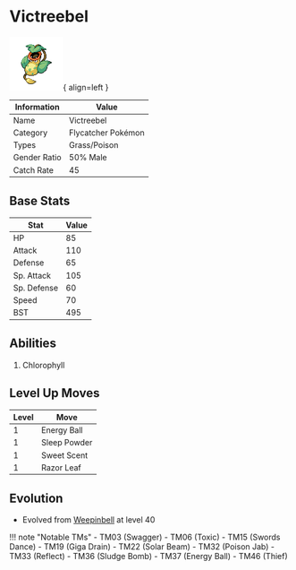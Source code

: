 # Victreebel

![Victreebel](../images/pokemon/71.png){ align=left }

| Information | Value |
|------------|--------|
| Name | Victreebel |
| Category | Flycatcher Pokémon |
| Types | Grass/Poison |
| Gender Ratio | 50% Male |
| Catch Rate | 45 |

## Base Stats

| Stat | Value |
|------|-------|
| HP | 85 |
| Attack | 110 |
| Defense | 65 |
| Sp. Attack | 105 |
| Sp. Defense | 60 |
| Speed | 70 |
| BST | 495 |

## Abilities
1. Chlorophyll

## Level Up Moves
| Level | Move |
|-------|------|
| 1 | Energy Ball |
| 1 | Sleep Powder |
| 1 | Sweet Scent |
| 1 | Razor Leaf |

## Evolution
- Evolved from [Weepinbell](070-weepinbell.md) at level 40

!!! note "Notable TMs"
    - TM03 (Swagger)
    - TM06 (Toxic)
    - TM15 (Swords Dance)
    - TM19 (Giga Drain)
    - TM22 (Solar Beam)
    - TM32 (Poison Jab)
    - TM33 (Reflect)
    - TM36 (Sludge Bomb)
    - TM37 (Energy Ball)
    - TM46 (Thief)
